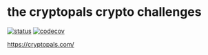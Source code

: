 # the cryptopals crypto challenges

[![status](https://api.travis-ci.org/megrxu/crypto-challenges.svg?branch=master)](https://travis-ci.org/megrxu/crypto-challenges)
[![codecov](https://codecov.io/gh/megrxu/crypto-challenges/branch/master/graph/badge.svg)](https://codecov.io/gh/megrxu/crypto-challenges)

https://cryptopals.com/